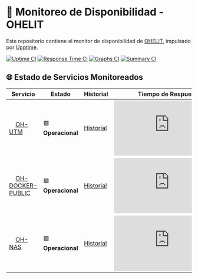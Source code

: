 # 📡 Monitoreo de Disponibilidad - OHELIT

Este repositorio contiene el monitor de disponibilidad de [OHELIT](https://ohelit.co), impulsado por [Upptime](https://github.com/upptime/upptime).

[![Uptime CI](https://github.com/infraohelit/status/workflows/Uptime%20CI/badge.svg)](https://github.com/infraohelit/status/actions?query=workflow%3A%22Uptime+CI%22)
[![Response Time CI](https://github.com/infraohelit/status/workflows/Response%20Time%20CI/badge.svg)](https://github.com/infraohelit/status/actions?query=workflow%3A%22Response+Time+CI%22)
[![Graphs CI](https://github.com/infraohelit/status/workflows/Graphs%20CI/badge.svg)](https://github.com/infraohelit/status/actions?query=workflow%3A%22Graphs+CI%22)
[![Summary CI](https://github.com/infraohelit/status/workflows/Summary%20CI/badge.svg)](https://github.com/infraohelit/status/actions?query=workflow%3A%22Summary+CI%22)

## 🌐 Estado de Servicios Monitoreados

| Servicio | Estado | Historial | Tiempo de Respuesta | Disponibilidad |
|----------|--------|----------|---------------------|----------------|
| <img alt="" src="https://icons.duckduckgo.com/ip3/remote2.ohelit.co.ico" height="13"> [OH-UTM](https://remote2.ohelit.co/) | 🟩 **Operacional** | [Historial](https://github.com/infraohelit/status/commits/HEAD/history/oh-utm.yml) | ![Response Time](https://raw.githubusercontent.com/infraohelit/status/HEAD/api/oh-utm/response-time-day.json) | ![Uptime](https://raw.githubusercontent.com/infraohelit/status/HEAD/api/oh-utm/uptime-day.json) |
| <img alt="" src="https://icons.duckduckgo.com/ip3/servicedesk.ohelit.co.ico" height="13"> [OH-DOCKER-PUBLIC](https://servicedesk.ohelit.co/) | 🟩 **Operacional** | [Historial](https://github.com/infraohelit/status/commits/HEAD/history/oh-docker-public.yml) | ![Response Time](https://raw.githubusercontent.com/infraohelit/status/HEAD/api/oh-docker-public/response-time-day.json) | ![Uptime](https://raw.githubusercontent.com/infraohelit/status/HEAD/api/oh-docker-public/uptime-day.json) |
| <img alt="" src="https://www.svgrepo.com/show/331613/truenas.svg" height="13"> [OH-NAS](https://files.ohelit.co/) | 🟩 **Operacional** | [Historial](https://github.com/infraohelit/status/commits/HEAD/history/oh-nas.yml) | ![Response Time](https://raw.githubusercontent.com/infraohelit/status/HEAD/api/oh-nas/response-time-day.json) | ![Uptime](https://raw.githubusercontent.com/infraohelit/status/HEAD/api/oh-nas/uptime-day.json) |
